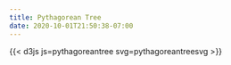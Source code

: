 ```yaml
---
title: Pythagorean Tree
date: 2020-10-01T21:50:38-07:00
---
```

{{< d3js js=pythagoreantree svg=pythagoreantreesvg >}}
